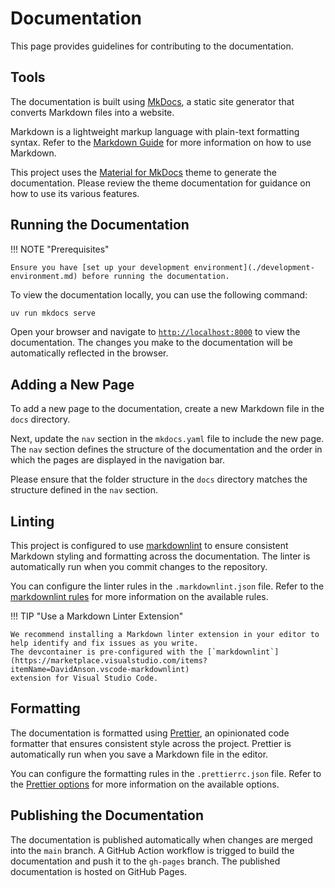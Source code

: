 # Documentation

This page provides guidelines for contributing to the documentation.

## Tools

The documentation is built using [MkDocs](https://www.mkdocs.org/), a static site generator that converts Markdown
files into a website.

Markdown is a lightweight markup language with plain-text formatting syntax. Refer to the [Markdown Guide](https://www.markdownguide.org)
for more information on how to use Markdown.

This project uses the [Material for MkDocs](https://squidfunk.github.io/mkdocs-material/) theme to generate the
documentation. Please review the theme documentation for guidance on how to use its various features.

## Running the Documentation

!!! NOTE "Prerequisites"

    Ensure you have [set up your development environment](./development-environment.md) before running the documentation.

To view the documentation locally, you can use the following command:

```bash
uv run mkdocs serve
```

Open your browser and navigate to [`http://localhost:8000`](http://localhost:8000) to view the documentation.
The changes you make to the documentation will be automatically reflected in the browser.

## Adding a New Page

To add a new page to the documentation, create a new Markdown file in the `docs` directory.

Next, update the `nav` section in the `mkdocs.yaml` file to include the new page. The `nav` section defines the
structure of the documentation and the order in which the pages are displayed in the navigation bar.

Please ensure that the folder structure in the `docs` directory matches the structure defined in the `nav` section.

## Linting

This project is configured to use [markdownlint](https://github.com/DavidAnson/markdownlint) to ensure consistent
Markdown styling and formatting across the documentation. The linter is automatically run when you commit changes
to the repository.

You can configure the linter rules in the `.markdownlint.json` file. Refer to the [markdownlint rules](https://github.com/DavidAnson/markdownlint?tab=readme-ov-file#rules--aliases)
for more information on the available rules.

!!! TIP "Use a Markdown Linter Extension"

    We recommend installing a Markdown linter extension in your editor to help identify and fix issues as you write.
    The devcontainer is pre-configured with the [`markdownlint`](https://marketplace.visualstudio.com/items?itemName=DavidAnson.vscode-markdownlint)
    extension for Visual Studio Code.

## Formatting

The documentation is formatted using [Prettier](https://prettier.io/), an opinionated code formatter that ensures
consistent style across the project. Prettier is automatically run when you save a Markdown file in the editor.

You can configure the formatting rules in the `.prettierrc.json` file. Refer to the [Prettier options](https://prettier.io/docs/en/options.html)
for more information on the available options.

## Publishing the Documentation

The documentation is published automatically when changes are merged into the `main` branch. A GitHub Action workflow
is trigged to build the documentation and push it to the `gh-pages` branch. The published documentation is hosted
on GitHub Pages.
